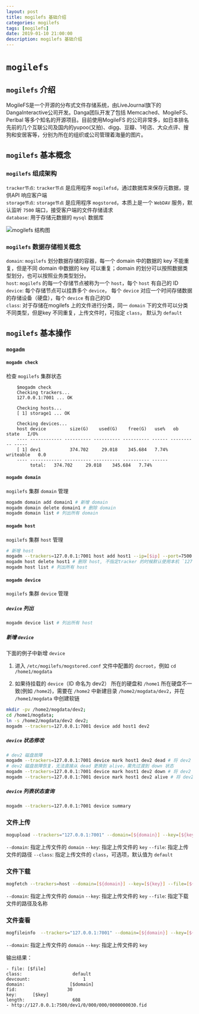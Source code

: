 ```yaml
---
layout: post
title: mogilefs 基础介绍
categories: mogilefs
tags: [mogilefs]
date: 2019-01-10 21:00:00
description: mogilefs 基础介绍
---
```


# `mogilefs`

## `mogilefs` 介绍

MogileFS是一个开源的分布式文件存储系统，由LiveJournal旗下的DangaInteractive公司开发。Danga团队开发了包括 Memcached、MogileFS、Perlbal 等多个知名的开源项目。目前使用MogileFS 的公司非常多，如日本排名先前的几个互联公司及国内的yupoo(又拍)、digg、豆瓣、1号店、大众点评、搜狗和安居客等，分别为所在的组织或公司管理着海量的图片。

## `mogilefs` 基本概念

### `mogilefs` 组成架构

`tracker节点`: `tracker节点` 是应用程序 `mogilefsd`，通过数据库来保存元数据，提供API 响应客户端 <br/>
`storage节点`: `storage节点` 是应用程序 `mogstored`，本质上是一个 `WebDAV` 服务，默认监听 `7500` 端口，接受客户端的文件存储请求 <br/>
`database`: 用于存储元数据的 `mysql` 数据库 <br/>

![](https://s1.51cto.com/images/20171204/1512393806362708.png?x-oss-process=image/watermark,size_16,text_QDUxQ1RP5Y2a5a6i,color_FFFFFF,t_100,g_se,x_10,y_10,shadow_90,type_ZmFuZ3poZW5naGVpdGk= "mogilefs 结构图")

### `mogilefs` 数据存储相关概念

`domain`: `mogilefs` 划分数据存储的容器，每一个 domain 中的数据的  key 不能重复，但是不同 domain 中数据的 key 可以重复；domain 的划分可以按照数据类型划分，也可以按照业务类型划分。<br/>
`host`: `mogilefs` 的每一个存储节点被称为一个 `host`，每个 `host` 有自己的 ID<br/>
`device`: 每个存储节点可以挂靠多个 `device`， 每个 `device` 对应一个时间存储数据的存储设备（硬盘），每个 `device` 有自己的ID<br/>
`class`: 对于存储在mogilefs 上的文件进行分类，同一 `domain` 下的文件可以分类不同类型，但是key 不同重复，上传文件时，可指定 `class`， 默认为 `default` <br/> 

## `mogilefs` 基本操作

### `mogadm`

#### `mogadm check`

检查 `mogilefs` 集群状态

        $mogadm check
        Checking trackers...
        127.0.0.1:7001 ... OK

        Checking hosts...
        [ 1] storage1 ... OK

        Checking devices...
        host device         size(G)    used(G)    free(G)   use%   ob state   I/O%
        ---- ------------ ---------- ---------- ---------- ------ ---------- -----
        [ 1] dev1           374.702     29.018    345.684   7.74%  writeable   0.0
        ---- ------------ ---------- ---------- ---------- ------
             total:   374.702     29.018    345.684   7.74%

#### `mogadm domain`

`mogilefs` 集群 `domain` 管理

```bash
mogadm domain add domain1 # 新增 domain
mogadm domain delete domain1 # 删除 domain
mogadm domain list # 列出所有 domain
```

#### `mogadm host`

`mogilefs` 集群 `host` 管理

```bash
# 新增 host
mogadm --trackers=127.0.0.1:7001 host add host1 --ip=[$ip] --port=7500 --status=alive 
mogadm host delete host1 # 删除 host, 不指定tracker 的时候默认使用本机 `127.0.0.1:7001`
mogadm host list # 列出所有 host
```

#### `mogadm device`

`mogilefs` 集群 `device` 管理

##### `device` 列出

```bash
mogadm device list # 列出所有 host
```

##### 新增 `device` 

下面的例子中新增 `device`

1. 进入 `/etc/mogilefs/mogstored.conf` 文件中配置的 `docroot`，例如 `cd /home1/mogdata`

2. 如果待挂载的 `device`（ID 命名为 dev2） 所在的硬盘和 `/home1` 所在硬盘不一致(例如 `/home2`)，需要在 `/home2` 中新建目录 `/home2/mogdata/dev2`，并在 `/home1/mogdata` 中创建软链

```bash
mkdir -pv /home2/mogdata/dev2;
cd /home1/mogdata;
ln -s /home2/mogdata/dev2 dev2;
mogadm --trackers=127.0.0.1:7001 device add host1 dev2
```

##### `device` 状态修改

```bash
# dev2 磁盘故障
mogadm --trackers=127.0.0.1:7001 device mark host1 dev2 dead # 将 dev2 置为死亡，不可用
# dev2 磁盘故障恢复，无法直接从 dead 更换到 alive，需先过渡到 down 状态
mogadm --trackers=127.0.0.1:7001 device mark host1 dev2 down # 将 dev2 置为 down 状态
mogadm --trackers=127.0.0.1:7001 device mark host1 dev2 alive # 将 dev2 置为 alive 状态
```

##### `device` 列表状态查询

```bash
mogadm --trackers=127.0.0.1:7001 device summary
```

### 文件上传

```bash
mogupload --trackers="127.0.0.1:7001" --domain=[${domain}] --key=[${key}] --file=[${file}] --class=[${class}]
```

`--domain`: 指定上传文件的 `domain`
`--key`: 指定上传文件的 `key`
`--file`: 指定上传文件的路径
`--class`: 指定上传文件的 `class`，可选项，默认值为 `default`

### 文件下载

```bash
mogfetch --trackers=host --domain=[${domain}] --key=[${key}] --file=[${file}]
```

`--domain`: 指定上传文件的 `domain`
`--key`: 指定上传文件的 `key`
`--file`: 指定下载文件的路径及名称

### 文件查看

```bash
mogfileinfo  --trackers="127.0.0.1:7001" --domain=[${domain}] --key=[${key}]
```

`--domain`: 指定上传文件的 `domain`
`--key`: 指定上传文件的 `key`

输出结果：

    - file: [$file]
    class:                   default
    devcount:                    1
    domain:                 [$domain]
    fid:                   30
    key:      [$key]
    length:                  608
    - http://127.0.0.1:7500/dev1/0/000/000/0000000030.fid